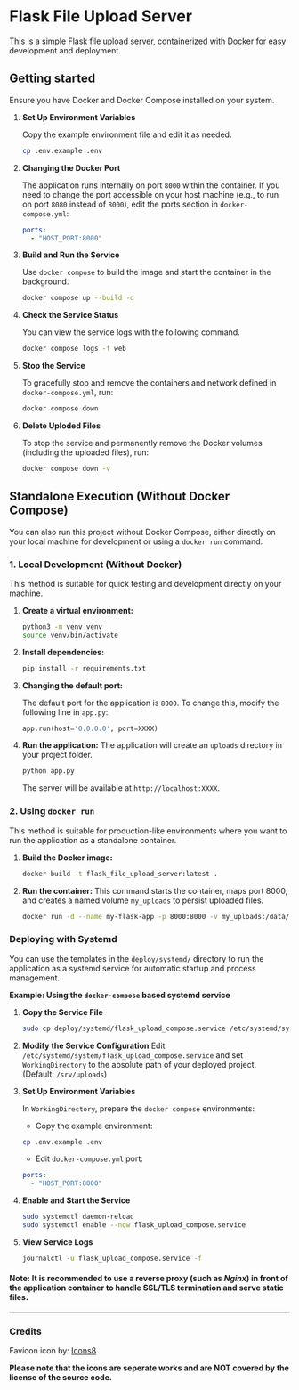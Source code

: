 # Flask File Upload Server

This is a simple Flask file upload server, containerized with Docker for easy development and deployment.

## Getting started

Ensure you have Docker and Docker Compose installed on your system.

1.  **Set Up Environment Variables**

    Copy the example environment file and edit it as needed.
    ```bash
    cp .env.example .env
    ```

2.  **Changing the Docker Port**

    The application runs internally on port `8000` within the container. If you need to change the port accessible on your host machine (e.g., to run on port `8080` instead of `8000`), edit the ports section in `docker-compose.yml`:
    ```yaml
    ports:
      - "HOST_PORT:8000"
    ```

2.  **Build and Run the Service**

    Use `docker compose` to build the image and start the container in the background.
    ```bash
    docker compose up --build -d
    ```

3.  **Check the Service Status**

    You can view the service logs with the following command.
    ```bash
    docker compose logs -f web
    ```

4.  **Stop the Service**

    To gracefully stop and remove the containers and network defined in `docker-compose.yml`, run:
    ```bash
    docker compose down
    ```

5.  **Delete Uploded Files**

    To stop the service and permanently remove the Docker volumes (including the uploaded files), run:
    ```bash
    docker compose down -v
    ```

## Standalone Execution (Without Docker Compose)

You can also run this project without Docker Compose, either directly on your local machine for development or using a `docker run` command.

### 1. Local Development (Without Docker)

This method is suitable for quick testing and development directly on your machine.

1.  **Create a virtual environment:**
    ```bash
    python3 -m venv venv
    source venv/bin/activate
    ```

2.  **Install dependencies:**
    ```bash
    pip install -r requirements.txt
    ```

3.  **Changing the default port:**

    The default port for the application is `8000`. To change this, modify the following line in `app.py`:
    ```python
    app.run(host='0.0.0.0', port=XXXX)
    ```

4.  **Run the application:**
    The application will create an `uploads` directory in your project folder.
    ```bash
    python app.py
    ```
    The server will be available at `http://localhost:XXXX`.

### 2. Using `docker run`

This method is suitable for production-like environments where you want to run the application as a standalone container.

1.  **Build the Docker image:**
    ```bash
    docker build -t flask_file_upload_server:latest .
    ```

2.  **Run the container:**
    This command starts the container, maps port 8000, and creates a named volume `my_uploads` to persist uploaded files.
    ```bash
    docker run -d --name my-flask-app -p 8000:8000 -v my_uploads:/data/uploads --restart unless-stopped flask_file_upload_server:latest
    ```

### Deploying with Systemd

You can use the templates in the `deploy/systemd/` directory to run the application as a systemd service for automatic startup and process management.

**Example: Using the `docker-compose` based systemd service**

1.  **Copy the Service File**
    ```bash
    sudo cp deploy/systemd/flask_upload_compose.service /etc/systemd/system/
    ```

2.  **Modify the Service Configuration**
    Edit `/etc/systemd/system/flask_upload_compose.service` and set `WorkingDirectory` to the absolute path of your deployed project. (Default: `/srv/uploads`)

3.  **Set Up Environment Variables**

    In `WorkingDirectory`, prepare the `docker compose` environments:

    - Copy the example environment:
    ```bash
    cp .env.example .env
    ```

    - Edit `docker-compose.yml` port:
    ```yaml
    ports:
      - "HOST_PORT:8000"
    ```
    
4.  **Enable and Start the Service**
    ```bash
    sudo systemctl daemon-reload
    sudo systemctl enable --now flask_upload_compose.service
    ```

4.  **View Service Logs**
    ```bash
    journalctl -u flask_upload_compose.service -f
    ```

#### **Note:** It is recommended to use a reverse proxy (such as *Nginx*) in front of the application container to handle SSL/TLS termination and serve static files.

---
### Credits

Favicon icon by: [Icons8](https://icons8.com)

**Please note that the icons are seperate works and are NOT covered by the license of the source code.**
